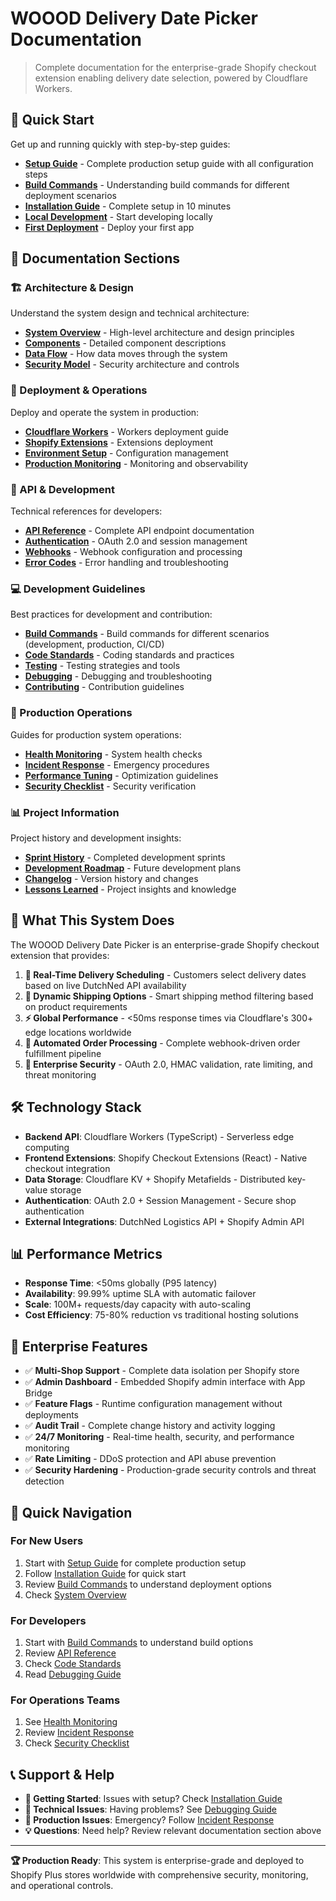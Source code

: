 # WOOOD Delivery Date Picker Documentation

> Complete documentation for the enterprise-grade Shopify checkout extension enabling delivery date selection, powered by Cloudflare Workers.

## 🚀 Quick Start

Get up and running quickly with step-by-step guides:

- **[Setup Guide](SETUP.md)** - Complete production setup guide with all configuration steps
- **[Build Commands](BUILD.md)** - Understanding build commands for different deployment scenarios
- **[Installation Guide](quick-start/installation.md)** - Complete setup in 10 minutes
- **[Local Development](quick-start/development.md)** - Start developing locally
- **[First Deployment](quick-start/first-deployment.md)** - Deploy your first app

## 📖 Documentation Sections

### 🏗️ Architecture & Design

Understand the system design and technical architecture:

- **[System Overview](architecture/overview.md)** - High-level architecture and design principles
- **[Components](architecture/components.md)** - Detailed component descriptions
- **[Data Flow](architecture/data-flow.md)** - How data moves through the system
- **[Security Model](architecture/security-model.md)** - Security architecture and controls

### 🚀 Deployment & Operations

Deploy and operate the system in production:

- **[Cloudflare Workers](deployment/cloudflare-workers.md)** - Workers deployment guide
- **[Shopify Extensions](deployment/shopify-extensions.md)** - Extensions deployment
- **[Environment Setup](deployment/environment-setup.md)** - Configuration management
- **[Production Monitoring](deployment/monitoring.md)** - Monitoring and observability

### 🔧 API & Development

Technical references for developers:

- **[API Reference](api/endpoints.md)** - Complete API endpoint documentation
- **[Authentication](api/authentication.md)** - OAuth 2.0 and session management
- **[Webhooks](api/webhooks.md)** - Webhook configuration and processing
- **[Error Codes](api/error-codes.md)** - Error handling and troubleshooting

### 💻 Development Guidelines

Best practices for development and contribution:

- **[Build Commands](BUILD.md)** - Build commands for different scenarios (development, production, CI/CD)
- **[Code Standards](development/code-standards.md)** - Coding standards and practices
- **[Testing](development/testing.md)** - Testing strategies and tools
- **[Debugging](development/debugging.md)** - Debugging and troubleshooting
- **[Contributing](development/contributing.md)** - Contribution guidelines

### 🏢 Production Operations

Guides for production system operations:

- **[Health Monitoring](operations/health-monitoring.md)** - System health checks
- **[Incident Response](operations/incident-response.md)** - Emergency procedures
- **[Performance Tuning](operations/performance-tuning.md)** - Optimization guidelines
- **[Security Checklist](operations/security-checklist.md)** - Security verification

### 📊 Project Information

Project history and development insights:

- **[Sprint History](project/sprint-history.md)** - Completed development sprints
- **[Development Roadmap](project/roadmap.md)** - Future development plans
- **[Changelog](project/changelog.md)** - Version history and changes
- **[Lessons Learned](project/lessons-learned.md)** - Project insights and knowledge

## 🎯 What This System Does

The WOOOD Delivery Date Picker is an enterprise-grade Shopify checkout extension that provides:

1. **📅 Real-Time Delivery Scheduling** - Customers select delivery dates based on live DutchNed API availability
2. **🚚 Dynamic Shipping Options** - Smart shipping method filtering based on product requirements
3. **⚡ Global Performance** - <50ms response times via Cloudflare's 300+ edge locations worldwide
4. **🔄 Automated Order Processing** - Complete webhook-driven order fulfillment pipeline
5. **🔐 Enterprise Security** - OAuth 2.0, HMAC validation, rate limiting, and threat monitoring

## 🛠️ Technology Stack

- **Backend API**: Cloudflare Workers (TypeScript) - Serverless edge computing
- **Frontend Extensions**: Shopify Checkout Extensions (React) - Native checkout integration
- **Data Storage**: Cloudflare KV + Shopify Metafields - Distributed key-value storage
- **Authentication**: OAuth 2.0 + Session Management - Secure shop authentication
- **External Integrations**: DutchNed Logistics API + Shopify Admin API

## 📊 Performance Metrics

- **Response Time**: <50ms globally (P95 latency)
- **Availability**: 99.99% uptime SLA with automatic failover
- **Scale**: 100M+ requests/day capacity with auto-scaling
- **Cost Efficiency**: 75-80% reduction vs traditional hosting solutions

## 🏢 Enterprise Features

- ✅ **Multi-Shop Support** - Complete data isolation per Shopify store
- ✅ **Admin Dashboard** - Embedded Shopify admin interface with App Bridge
- ✅ **Feature Flags** - Runtime configuration management without deployments
- ✅ **Audit Trail** - Complete change history and activity logging
- ✅ **24/7 Monitoring** - Real-time health, security, and performance monitoring
- ✅ **Rate Limiting** - DDoS protection and API abuse prevention
- ✅ **Security Hardening** - Production-grade security controls and threat detection

## 🔗 Quick Navigation

### For New Users
1. Start with [Setup Guide](SETUP.md) for complete production setup
2. Follow [Installation Guide](quick-start/installation.md) for quick start
3. Review [Build Commands](BUILD.md) to understand deployment options
4. Check [System Overview](architecture/overview.md)

### For Developers
1. Start with [Build Commands](BUILD.md) to understand build options
2. Review [API Reference](api/endpoints.md)
3. Check [Code Standards](development/code-standards.md)
4. Read [Debugging Guide](development/debugging.md)

### For Operations Teams
1. See [Health Monitoring](operations/health-monitoring.md)
2. Review [Incident Response](operations/incident-response.md)
3. Check [Security Checklist](operations/security-checklist.md)

## 📞 Support & Help

- **🚀 Getting Started**: Issues with setup? Check [Installation Guide](quick-start/installation.md)
- **🐛 Technical Issues**: Having problems? See [Debugging Guide](development/debugging.md)
- **🚨 Production Issues**: Emergency? Follow [Incident Response](operations/incident-response.md)
- **💡 Questions**: Need help? Review relevant documentation section above

---

**🏆 Production Ready**: This system is enterprise-grade and deployed to Shopify Plus stores worldwide with comprehensive security, monitoring, and operational controls.
